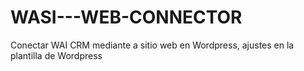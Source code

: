 # WASI---WEB-CONNECTOR
Conectar WAI CRM mediante a sitio web en Wordpress, ajustes en la plantilla de Wordpress
